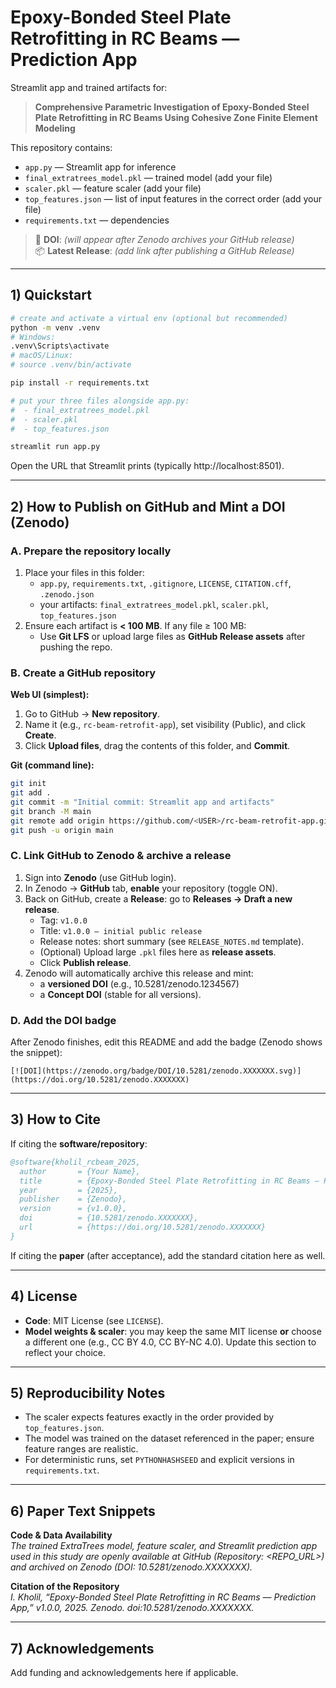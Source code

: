 # Epoxy-Bonded Steel Plate Retrofitting in RC Beams — Prediction App

Streamlit app and trained artifacts for:
> **Comprehensive Parametric Investigation of Epoxy-Bonded Steel Plate Retrofitting in RC Beams Using Cohesive Zone Finite Element Modeling**

This repository contains:
- `app.py` — Streamlit app for inference
- `final_extratrees_model.pkl` — trained model (add your file)
- `scaler.pkl` — feature scaler (add your file)
- `top_features.json` — list of input features in the correct order (add your file)
- `requirements.txt` — dependencies

> 🔖 **DOI**: *(will appear after Zenodo archives your GitHub release)*  
> 📦 **Latest Release**: *(add link after publishing a GitHub Release)*

---

## 1) Quickstart

```bash
# create and activate a virtual env (optional but recommended)
python -m venv .venv
# Windows:
.venv\Scripts\activate
# macOS/Linux:
# source .venv/bin/activate

pip install -r requirements.txt

# put your three files alongside app.py:
#  - final_extratrees_model.pkl
#  - scaler.pkl
#  - top_features.json

streamlit run app.py
```

Open the URL that Streamlit prints (typically http://localhost:8501).

---

## 2) How to Publish on GitHub and Mint a DOI (Zenodo)

### A. Prepare the repository locally
1. Place your files in this folder:
   - `app.py`, `requirements.txt`, `.gitignore`, `LICENSE`, `CITATION.cff`, `.zenodo.json`
   - your artifacts: `final_extratrees_model.pkl`, `scaler.pkl`, `top_features.json`
2. Ensure each artifact is **< 100 MB**. If any file ≥ 100 MB:
   - Use **Git LFS** or upload large files as **GitHub Release assets** after pushing the repo.

### B. Create a GitHub repository
**Web UI (simplest):**
1. Go to GitHub → **New repository**.
2. Name it (e.g., `rc-beam-retrofit-app`), set visibility (Public), and click **Create**.
3. Click **Upload files**, drag the contents of this folder, and **Commit**.

**Git (command line):**
```bash
git init
git add .
git commit -m "Initial commit: Streamlit app and artifacts"
git branch -M main
git remote add origin https://github.com/<USER>/rc-beam-retrofit-app.git
git push -u origin main
```

### C. Link GitHub to Zenodo & archive a release
1. Sign into **Zenodo** (use GitHub login).  
2. In Zenodo → **GitHub** tab, **enable** your repository (toggle ON).
3. Back on GitHub, create a **Release**: go to **Releases → Draft a new release**.
   - Tag: `v1.0.0`
   - Title: `v1.0.0 – initial public release`
   - Release notes: short summary (see `RELEASE_NOTES.md` template).
   - (Optional) Upload large `.pkl` files here as **release assets**.
   - Click **Publish release**.
4. Zenodo will automatically archive this release and mint:
   - a **versioned DOI** (e.g., 10.5281/zenodo.1234567)
   - a **Concept DOI** (stable for all versions).

### D. Add the DOI badge
After Zenodo finishes, edit this README and add the badge (Zenodo shows the snippet):

```
[![DOI](https://zenodo.org/badge/DOI/10.5281/zenodo.XXXXXXX.svg)](https://doi.org/10.5281/zenodo.XXXXXXX)
```

---

## 3) How to Cite

If citing the **software/repository**:
```bibtex
@software{kholil_rcbeam_2025,
  author       = {Your Name},
  title        = {Epoxy-Bonded Steel Plate Retrofitting in RC Beams — Prediction App},
  year         = {2025},
  publisher    = {Zenodo},
  version      = {v1.0.0},
  doi          = {10.5281/zenodo.XXXXXXX},
  url          = {https://doi.org/10.5281/zenodo.XXXXXXX}
}
```

If citing the **paper** (after acceptance), add the standard citation here as well.

---

## 4) License

- **Code**: MIT License (see `LICENSE`).  
- **Model weights & scaler**: you may keep the same MIT license **or** choose a different one (e.g., CC BY 4.0, CC BY-NC 4.0). Update this section to reflect your choice.

---

## 5) Reproducibility Notes

- The scaler expects features exactly in the order provided by `top_features.json`.
- The model was trained on the dataset referenced in the paper; ensure feature ranges are realistic.
- For deterministic runs, set `PYTHONHASHSEED` and explicit versions in `requirements.txt`.

---

## 6) Paper Text Snippets

**Code & Data Availability**  
*The trained ExtraTrees model, feature scaler, and Streamlit prediction app used in this study are openly available at GitHub (Repository: <REPO_URL>) and archived on Zenodo (DOI: 10.5281/zenodo.XXXXXXX).*
  
**Citation of the Repository**  
*I. Kholil, “Epoxy-Bonded Steel Plate Retrofitting in RC Beams — Prediction App,” v1.0.0, 2025. Zenodo. doi:10.5281/zenodo.XXXXXXX.*

---

## 7) Acknowledgements

Add funding and acknowledgements here if applicable.

